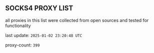 ## SOCKS4 PROXY LIST

all proxies in this list were collected from open sources and tested for functionality

last update: `2025-01-02 23:20:48 UTC`

proxy-count: `399`
